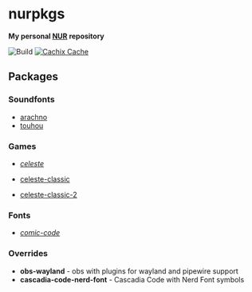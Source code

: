 # nurpkgs

**My personal [NUR](https://github.com/nix-community/NUR) repository**

![Build](https://github.com/mrtnvgr/nurpkgs/workflows/Build/badge.svg)
[![Cachix Cache](https://img.shields.io/badge/cachix-mrtnvgr-blue.svg)](https://mrtnvgr.cachix.org)

## Packages

### Soundfonts

- [arachno](http://www.arachnosoft.com/main/soundfont.php)
- [touhou](https://musical-artifacts.com/artifacts/433)

### Games

- _[celeste](https://www.celestegame.com)_

- [celeste-classic](https://celesteclassic.github.io/)
- [celeste-classic-2](https://mattmakesgames.itch.io/celeste-classic-2)

### Fonts

- _[comic-code](https://tosche.net/fonts/comic-code)_

### Overrides

- **obs-wayland** - obs with plugins for wayland and pipewire support
- **cascadia-code-nerd-font** - Cascadia Code with Nerd Font symbols
